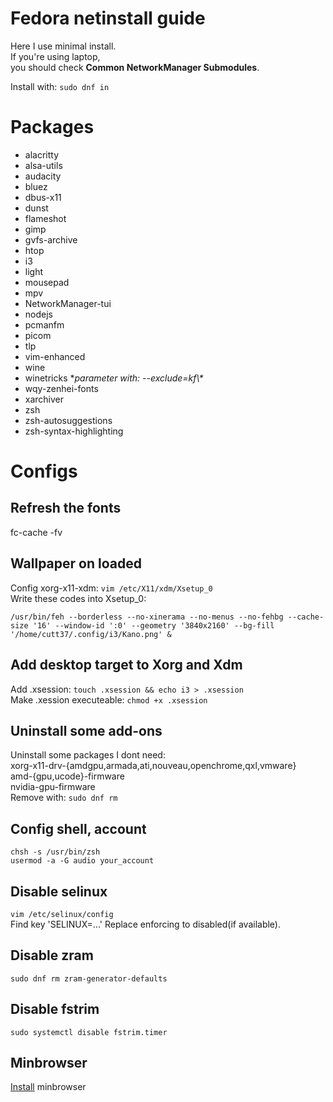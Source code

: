 # Fedora netinstall guide

Here I use minimal install.<br>
If you're using laptop,<br>
you should check **Common NetworkManager Submodules**.

Install with: `sudo dnf in`

# Packages

- alacritty
- alsa-utils
- audacity
- bluez
- dbus-x11
- dunst
- flameshot
- gimp
- gvfs-archive
- htop
- i3
- light
- mousepad
- mpv
- NetworkManager-tui
- nodejs
- pcmanfm
- picom
- tlp
- vim-enhanced
- wine
- winetricks \**parameter with: --exclude=kf\\\**
- wqy-zenhei-fonts
- xarchiver
- zsh
- zsh-autosuggestions
- zsh-syntax-highlighting

# Configs

## Refresh the fonts
fc-cache -fv

## Wallpaper on loaded
Config xorg-x11-xdm: `vim /etc/X11/xdm/Xsetup_0`<br>
Write these codes into Xsetup\_0:<br>
```shell
/usr/bin/feh --borderless --no-xinerama --no-menus --no-fehbg --cache-size '16' --window-id ':0' --geometry '3840x2160' --bg-fill '/home/cutt37/.config/i3/Kano.png' &
```

## Add desktop target to Xorg and Xdm
Add .xsession: `touch .xsession && echo i3 > .xsession`<br>
Make .xession executeable: `chmod +x .xsession`

## Uninstall some add-ons
Uninstall some packages I dont need:<br>
xorg-x11-drv-{amdgpu,armada,ati,nouveau,openchrome,qxl,vmware}<br>
amd-{gpu,ucode}-firmware<br>
nvidia-gpu-firmware<br>
Remove with: `sudo dnf rm`

## Config shell, account
```shell
chsh -s /usr/bin/zsh
usermod -a -G audio your_account
```

## Disable selinux
`vim /etc/selinux/config`<br>
Find key 'SELINUX=...'
Replace enforcing to disabled(if available).

## Disable zram
`sudo dnf rm zram-generator-defaults`

## Disable fstrim
`sudo systemctl disable fstrim.timer`

## Minbrowser
[Install](https://minbrowser.org/) minbrowser
